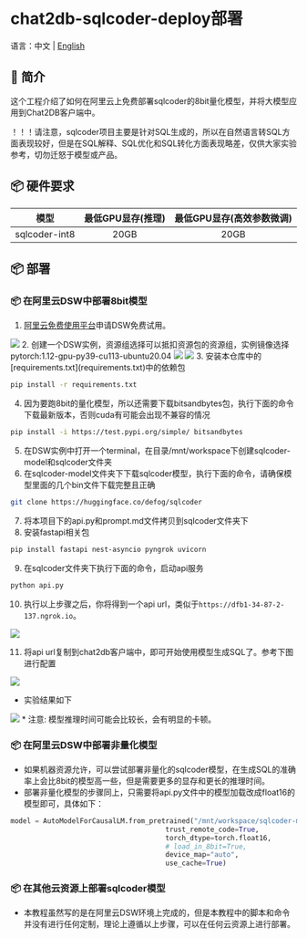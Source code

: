 # chat2db-sqlcoder-deploy部署

语言：中文  | [English](README.md)

## 📖 简介
这个工程介绍了如何在阿里云上免费部署sqlcoder的8bit量化模型，并将大模型应用到Chat2DB客户端中。

！！！请注意，sqlcoder项目主要是针对SQL生成的，所以在自然语言转SQL方面表现较好，但是在SQL解释、SQL优化和SQL转化方面表现略差，仅供大家实验参考，切勿迁怒于模型或产品。

## 📦 硬件要求
|      模型       | 最低GPU显存(推理) | 最低GPU显存(高效参数微调) |
|:-------------:|:-----------:|:---------------:|
| sqlcoder-int8 |    20GB     |      20GB       |


## 📦 部署
### 📦 在阿里云DSW中部署8bit模型

1. [阿里云免费使用平台](https://free.aliyun.com/)申请DSW免费试用。
<img src="https://alidocs.oss-cn-zhangjiakou.aliyuncs.com/res/4j6OJdYA60Y7n3p8/img/e5141c12-0279-451b-9e47-5125a5a34731.png?x-oss-process=image/resize,w_1280,m_lfit,limit_1">
2. 创建一个DSW实例，资源组选择可以抵扣资源包的资源组，实例镜像选择pytorch:1.12-gpu-py39-cu113-ubuntu20.04
<img src="https://alidocs.oss-cn-zhangjiakou.aliyuncs.com/res/4j6OJdYA60Y7n3p8/img/d5ed7234-afb3-49de-a2a2-db6aa0424efa.png?x-oss-process=image/resize,w_1280,m_lfit,limit_1">
<img src="https://alidocs.oss-cn-zhangjiakou.aliyuncs.com/res/4j6OJdYA60Y7n3p8/img/26c3961f-967d-4b11-8a81-4b037c833344.png?x-oss-process=image/resize,w_1280,m_lfit,limit_1">
3. 安装本仓库中的[requirements.txt](requirements.txt)中的依赖包

```bash
pip install -r requirements.txt
```

4. 因为要跑8bit的量化模型，所以还需要下载bitsandbytes包，执行下面的命令下载最新版本，否则cuda有可能会出现不兼容的情况

```bash
pip install -i https://test.pypi.org/simple/ bitsandbytes
```

5. 在DSW实例中打开一个terminal，在目录/mnt/workspace下创建sqlcoder-model和sqlcoder文件夹
6. 在sqlcoder-model文件夹下下载sqlcoder模型，执行下面的命令，请确保模型里面的几个bin文件下载完整且正确

```bash
git clone https://huggingface.co/defog/sqlcoder
```

7. 将本项目下的api.py和prompt.md文件拷贝到sqlcoder文件夹下
8. 安装fastapi相关包

```bash
pip install fastapi nest-asyncio pyngrok uvicorn
```

9. 在sqlcoder文件夹下执行下面的命令，启动api服务

```bash
python api.py
```

10. 执行以上步骤之后，你将得到一个api url，类似于`https://dfb1-34-87-2-137.ngrok.io`。
<img src="https://alidocs.oss-cn-zhangjiakou.aliyuncs.com/res/4j6OJdYA60Y7n3p8/img/086b2121-19d3-4bff-a188-91e51d0c208d.png?x-oss-process=image/resize,w_1280,m_lfit,limit_1">

11. 将api url复制到chat2db客户端中，即可开始使用模型生成SQL了。参考下图进行配置
<img src="https://alidocs.oss-cn-zhangjiakou.aliyuncs.com/res/4j6OJdYA60Y7n3p8/img/ca844185-2744-49e0-ab75-245e19b872d6.png?x-oss-process=image/resize,w_640,m_lfit,limit_1">

- 实验结果如下
<img src="https://alidocs.oss-cn-zhangjiakou.aliyuncs.com/res/4j6OJdYA60Y7n3p8/img/d3f319f6-2612-4352-ab46-99ff92dace63.png?x-oss-process=image/resize,w_1280,m_lfit,limit_1">
* 注意: 模型推理时间可能会比较长，会有明显的卡顿。

### 📦 在阿里云DSW中部署非量化模型
* 如果机器资源允许，可以尝试部署非量化的sqlcoder模型，在生成SQL的准确率上会比8bit的模型高一些，但是需要更多的显存和更长的推理时间。
* 部署非量化模型的步骤同上，只需要将api.py文件中的模型加载改成float16的模型即可，具体如下：

```python
model = AutoModelForCausalLM.from_pretrained("/mnt/workspace/sqlcoder-model/sqlcoder",
                                      trust_remote_code=True,
                                      torch_dtype=torch.float16,
                                      # load_in_8bit=True,
                                      device_map="auto",
                                      use_cache=True)
```

### 📦 在其他云资源上部署sqlcoder模型
* 本教程虽然写的是在阿里云DSW环境上完成的，但是本教程中的脚本和命令并没有进行任何定制，理论上遵循以上步骤，可以在任何云资源上进行部署。